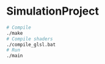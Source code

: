# SimulationProject

``` bash
# Compile
./make
# Compile shaders
./compile_glsl.bat
# Run
./main
```
